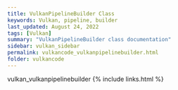 ```yaml
---
title: VulkanPipelineBuilder Class
keywords: Vulkan, pipeline, builder
last_updated: August 24, 2022
tags: [Vulkan]
summary: "VulkanPipelineBuilder class documentation"
sidebar: vulkan_sidebar
permalink: vulkancode_vulkanpipelinebuilder.html
folder: vulkancode
---
```


vulkan_vulkanpipelinebuilder
{% include links.html %}
